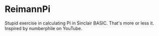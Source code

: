 # ReimannPi
Stupid exercise in calculating PI in Sinclair BASIC.
That's more or less it. Inspired by numberphile on YouTube.
